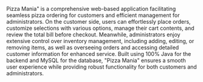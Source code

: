 Pizza Mania" is a comprehensive web-based application facilitating seamless pizza ordering for customers and efficient management for administrators. On the customer side, users can effortlessly place orders, customize selections with various options, manage their cart contents, and review the total bill before checkout. Meanwhile, administrators enjoy extensive control over inventory management, including adding, editing, or removing items, as well as overseeing orders and accessing detailed customer information for enhanced service. Built using 100% Java for the backend and MySQL for the database, "Pizza Mania" ensures a smooth user experience while providing robust functionality for both customers and administrators.






